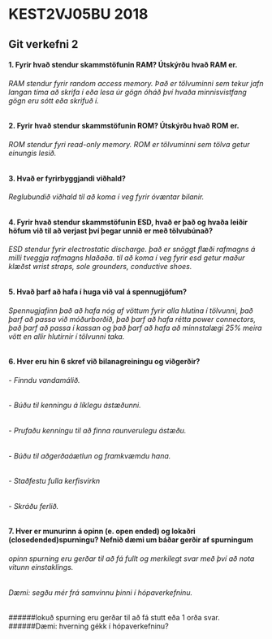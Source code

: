# KEST2VJ05BU 2018
## Git verkefni 2

#### 1. Fyrir hvað stendur skammstöfunin RAM? Útskýrðu hvað RAM er. 
###### RAM stendur fyrir random access memory. Það er tölvuminni sem tekur jafn langan tíma að skrifa í eða lesa úr gögn óháð því hvaða minnisvistfang gögn eru sótt eða skrifuð í.
#### 2. Fyrir hvað stendur skammstöfunin ROM? Útskýrðu hvað ROM er.
###### ROM stendur fyri read-only memory. ROM er tölvuminni sem tölva getur einungis lesið.
#### 3. Hvað er fyrirbyggjandi viðhald?
###### Reglubundið viðhald til að koma í veg fyrir óvæntar bilanir.
#### 4. Fyrir hvað stendur skammstöfunin ESD, hvað er það og hvaða leiðir höfum við til að verjast því þegar unnið er með tölvubúnað?
###### ESD stendur fyrir electrostatic discharge. það er snöggt flæði rafmagns á milli tveggja rafmagns hlaðaða. til að koma í veg fyrir esd getur maður klæðst wrist straps, sole grounders, conductive shoes.
#### 5. Hvað þarf að hafa í huga við val á spennugjöfum?
###### Spennugjafinn það að hafa nóg af vöttum fyrir alla hlutina í tölvunni, það þarf að passa við móðurborðið, það þarf að hafa rétta power connectors, það þarf að passa í kassan og það þarf að hafa að minnstalægi 25% meira vött en allir hlutirnir í tölvunni taka.
#### 6. Hver eru hin 6 skref við bilanagreiningu og viðgerðir?
###### - Finndu vandamálið.
###### - Búðu til kenningu á líklegu ástæðunni.
###### - Prufaðu kenningu til að finna raunverulegu ástæðu.
###### - Búðu til aðgerðaáætlun og framkvæmdu hana.
###### - Staðfestu fulla kerfisvirkn
###### - Skráðu ferlið.
#### 7. Hver er munurinn á opinn (e. open ended) og lokaðri (closedended)spurningu? Nefnið dæmi um báðar gerðir af spurningum
###### opinn spurning eru gerðar til að fá fullt og merkilegt svar með því að nota vitunn einstaklings. 
###### Dæmi: segðu mér frá samvinnu þinni í hópaverkefninu. 
######lokuð spurning eru gerðar til að fá stutt eða 1 orða svar. 
######Dæmi: hverning gékk í hópaverkefninu?